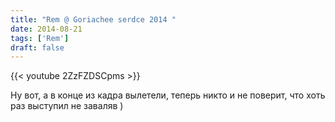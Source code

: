 ```yaml
---
title: "Rem @ Goriachee serdce 2014 "
date: 2014-08-21
tags: ['Rem']
draft: false
---
```

{{< youtube 2ZzFZDSCpms  >}}

<p>Ну вот, а в конце из кадра вылетели, теперь никто и не поверит, что хоть раз выступил не заваляв )</p>
